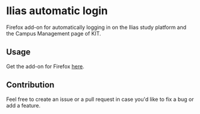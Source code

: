 # Ilias automatic login
Firefox add-on for automatically logging in on the Ilias study platform and the Campus Management page of KIT.

## Usage
Get the add-on for Firefox [here](https://raw.githubusercontent.com/karlsruhedreams/ilias_automatic_login/main/update/web-ext-artifacts/ilias_automatic_login-2.0.xpi).

## Contribution
Feel free to create an issue or a pull request in case you'd like to fix a bug or add a feature.
